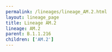 ```yaml
---
permalink: /lineages/lineage_AM.2.html
layout: lineage_page
title: Lineage AM.2
lineage: AM.2
parent: B.1.1.216
children: ['AM.2']
---
```

